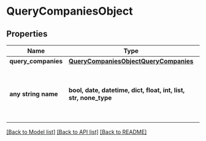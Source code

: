 # QueryCompaniesObject


## Properties
Name | Type | Description | Notes
------------ | ------------- | ------------- | -------------
**query_companies** | [**QueryCompaniesObjectQueryCompanies**](QueryCompaniesObjectQueryCompanies.md) |  | [optional] 
**any string name** | **bool, date, datetime, dict, float, int, list, str, none_type** | any string name can be used but the value must be the correct type | [optional]

[[Back to Model list]](../README.md#documentation-for-models) [[Back to API list]](../README.md#documentation-for-api-endpoints) [[Back to README]](../README.md)


